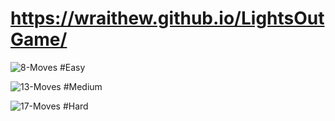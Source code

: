 # https://wraithew.github.io/LightsOutGame/
 

![8-Moves](https://user-images.githubusercontent.com/48034189/158029734-cd613e47-9560-4b68-ba8f-f717052a6532.png)
#Easy

![13-Moves](https://user-images.githubusercontent.com/48034189/158029749-ce43ad31-b215-4591-8c0c-24a144977396.png)
#Medium

![17-Moves](https://user-images.githubusercontent.com/48034189/158029754-a91513bb-db5a-45df-ad2a-9bc365099698.png)
#Hard
